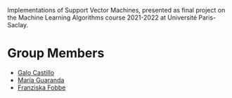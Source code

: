 Implementations of Support Vector Machines, presented as final project on the Machine Learning Algorithms course 2021-2022 at Université Paris-Saclay.
# Group Members
* [Galo Castillo](http://gaalocastillo.github.io/)
* [María Guaranda](https://www.linkedin.com/in/belen-guaranda/)
* [Franziska Fobbe](https://fi.linkedin.com/in/franziska-fobbe)
